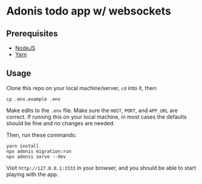 # Adonis todo app w/ websockets

## Prerequisites
- [NodeJS](https://nodejs.org)
- [Yarn](https://yarnpkg.com)

## Usage
Clone this repo on your local machine/server, `cd` into it, then:
```
cp .env.example .env
```
Make edits to the `.env` file. Make sure the `HOST`, `PORT`, and `APP_URL` are correct. If running this on your local machine, in most cases the defaults should be fine and no changes are needed.

Then, run these commands:
```
yarn install
npx adonis migration:run
npx adonis serve --dev
```

Visit `http://127.0.0.1:3333` in your browser, and you should be able to start playing with the app.
